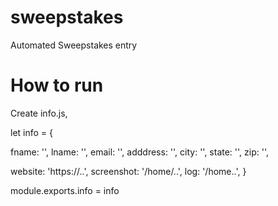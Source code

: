 # sweepstakes
Automated Sweepstakes entry


# How to run

Create info.js, 

let info = {

  fname: '',
  lname: '',
  email: '',
  adddress: '',
  city: '',
  state: '',
  zip: '',
  
  website: 'https://..',
  screenshot: '/home/..',
  log: '/home..',
}

module.exports.info = info
